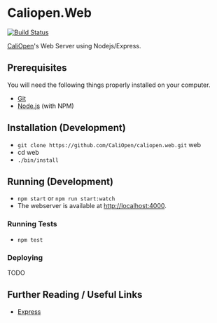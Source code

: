 # Caliopen.Web

[![Build Status](https://travis-ci.org/CaliOpen/caliopen.web.svg?branch=master)](https://travis-ci.org/CaliOpen/caliopen.web)

[CaliOpen](https://caliopen.org)'s Web Server using Nodejs/Express.

## Prerequisites

You will need the following things properly installed on your computer.

* [Git](http://git-scm.com/)
* [Node.js](http://nodejs.org/) (with NPM)

## Installation (Development)

* `git clone https://github.com/CaliOpen/caliopen.web.git` web
* cd web
* `./bin/install`

## Running (Development)

* `npm start` or `npm run start:watch`
* The webserver is available at [http://localhost:4000](http://localhost:4000).

### Running Tests

* `npm test`

### Deploying

TODO

## Further Reading / Useful Links

* [Express](http://expressjs.com/)
